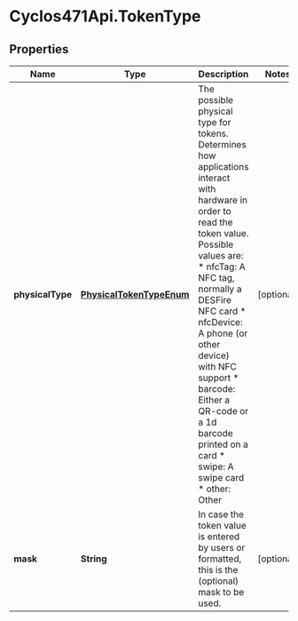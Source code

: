 # Cyclos471Api.TokenType

## Properties
Name | Type | Description | Notes
------------ | ------------- | ------------- | -------------
**physicalType** | [**PhysicalTokenTypeEnum**](PhysicalTokenTypeEnum.md) | The possible physical type for tokens. Determines how applications interact with hardware in order to read the token value. Possible values are: * nfcTag: A NFC tag, normally a DESFire NFC card * nfcDevice: A phone (or other device) with NFC support * barcode: Either a QR-code or a 1d barcode printed on a card * swipe: A swipe card * other: Other  | [optional] 
**mask** | **String** | In case the token value is entered by users or formatted, this is the (optional) mask to be used.  | [optional] 


